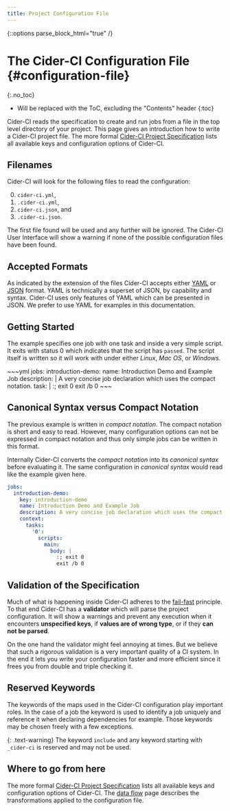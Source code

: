 ```yaml
---
title: Project Configuration File
---
```

{::options parse_block_html="true" /}


# The Cider-CI Configuration File {#configuration-file}
{:.no_toc}

* Will be replaced with the ToC, excluding the "Contents" header
{:toc}

Cider-CI reads the specification to create and run jobs from a file in the top
level directory of your project. This page gives an introduction how to write
a Cider-CI project file. The more formal [Cider-CI Project Specification] lists
all available keys and configuration options of Cider-CI.



## Filenames

Cider-CI will look for the following files to read the configuration:

0. `cider-ci.yml`,
0. `.cider-ci.yml`,
0. `cider-ci.json`, and
0. `.cider-ci.json`.

The first file found will be used and any further will be ignored. The Cider-CI
User Interface will show a warning if none of the possible configuration files
have been found.

## Accepted Formats

As indicated by the extension of the files Cider-CI accepts either
[YAML](http://www.yaml.org/) or [JSON](http://json.org/) format. YAML is
technically a superset of JSON, by capability and syntax. Cider-CI uses only
features of YAML which can be presented in JSON. We prefer to use YAML for
examples in this documentation.


## Getting Started
<div class="row"> <div class="col-md-5">

The example specifies one job with one task and inside a very simple script. It
exits with status 0 which indicates that the script has `passed`. The script
itself is written so it will work with under either _Linux_, _Mac OS_, or
_Windows_.


</div> <div class="col-md-7">
~~~yml
jobs:
  introduction-demo:
    name: Introduction Demo and Example Job
    description: |
      A very concise job declaration which uses the compact notation.
    task: |
      :; exit 0
      exit /b 0
~~~
</div> </div>


## Canonical Syntax versus Compact Notation

<div class="row"> <div class="col-md-5">

The previous example is written in _compact notation_. The compact notation is
short and easy to read. However, many configuration options can not be
expressed in compact notation and thus only simple jobs can be written in this
format.

Internally Cider-CI converts the _compact notation_ into its _canonical syntax_
before evaluating it. The same configuration in _canonical syntax_ would
read like the example given here.

</div> <div class="col-md-7">

~~~yaml
jobs:
  introduction-demo:
    key: introduction-demo
    name: Introduction Demo and Example Job
    description: A very concise job declaration which uses the compact notation.
    context:
      tasks:
        '0':
          scripts:
            main:
              body: |
                :; exit 0
                exit /b 0
~~~

</div> </div>


## Validation of the Specification

Much of what is happening inside Cider-CI adheres to the [fail-fast] principle.
To that end Cider-CI has a **validator** which will parse the project
configuration. It will show a warnings and prevent any execution when it
encounters **unspecified keys**, if **values are of wrong type**, or if they
**can not be parsed**.

On the one hand the validator might feel annoying at times. But we believe that
such a rigorous validation is a very important quality of a CI system. In the
end it lets you write your configuration faster and more efficient since it
frees you from double and triple checking it.

## Reserved Keywords

The keywords of the maps used in the Cider-CI configuration play important
roles. In the case of a job the keyword is used to identify a job uniquely and
reference it when declaring dependencies for example. Those keywords may be
chosen freely with a few exceptions.

{: .text-warning}
The keyword `include` and any keyword
starting with `_cider-ci` is reserved and may not be used.


## Where to go from here

The more formal [Cider-CI Project Specification] lists all available keys and
configuration options of Cider-CI. The [data flow] page describes the
transformations applied to the configuration file.

  [data flow]: /project-configuration/advanced/data-flow.html
  [fail-fast]: https://en.wikipedia.org/wiki/Fail-fast
  [Cider-CI Project Specification]: /project-configuration/specification/index.html

